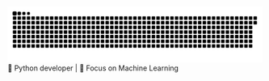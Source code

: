 ![Snake Animation](https://raw.githubusercontent.com/thomastschinkel/thomastschinkel/output/github-contribution-grid-snake.svg)
🐍 Python developer | 🤖 Focus on Machine Learning
